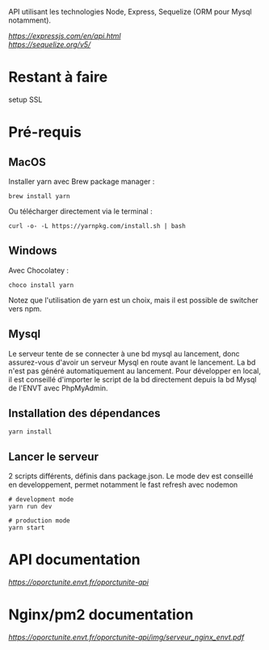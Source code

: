 API utilisant les technologies Node, Express, Sequelize (ORM pour Mysql notamment).

*https://expressjs.com/en/api.html* <br>
*https://sequelize.org/v5/*

# Restant à faire
setup SSL

# Pré-requis

## MacOS

Installer yarn avec Brew package manager :

```
brew install yarn
```

Ou télécharger directement via le terminal :

```
curl -o- -L https://yarnpkg.com/install.sh | bash
```

## Windows

Avec Chocolatey :

```
choco install yarn
```

Notez que l'utilisation de yarn est un choix, mais il est possible de switcher vers npm.


## Mysql

Le serveur tente de se connecter à une bd mysql au lancement, donc assurez-vous d'avoir un serveur Mysql en route
avant le lancement. 
La bd n'est pas généré automatiquement au lancement. 
Pour développer en local, il est conseillé d'importer le script de la bd directement depuis la bd Mysql de l'ENVT avec PhpMyAdmin.


## Installation des dépendances

```
yarn install
```

## Lancer le serveur

2 scripts différents, définis dans package.json. 
Le mode dev est conseillé en developpement, permet notamment le fast refresh avec nodemon

```
# development mode
yarn run dev

# production mode
yarn start
```


# API documentation
*https://oporctunite.envt.fr/oporctunite-api*

# Nginx/pm2 documentation
*https://oporctunite.envt.fr/oporctunite-api/img/serveur_nginx_envt.pdf*






